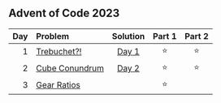 ## Advent of Code 2023

| Day | Problem                                               |      Solution       | Part 1 | Part 2 |
|----:|:------------------------------------------------------|:-------------------:|:------:|:------:|
|   1 | [Trebuchet?!](https://adventofcode.com/2023/day/1)    | [Day 1](Day01.java) | :star: | :star: |
|   2 | [Cube Conundrum](https://adventofcode.com/2023/day/2) | [Day 2](Day02.java) | :star: | :star: |
|   3 | [Gear Ratios](https://adventofcode.com/2023/day/3)    |                     | :star: |        |